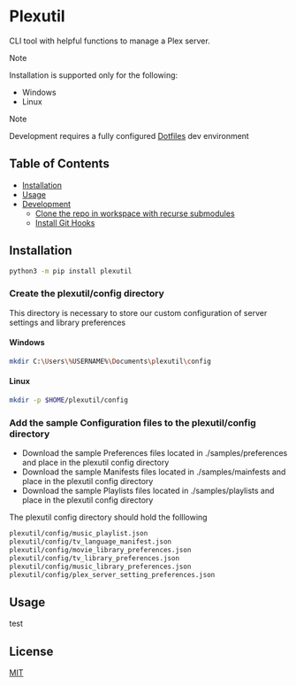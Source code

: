 # Plexutil

CLI tool with helpful functions to manage a Plex server.


> [!NOTE]
> Installation is supported only for the following: 
> - Windows
> - Linux

> [!NOTE]
> Development requires a fully configured [Dotfiles](https://github.com/florez-carlos/dotfiles) dev environment <br>

## Table of Contents

* [Installation](#installation)
* [Usage](#usage)
* [Development](#development)
  * [Clone the repo in workspace with recurse submodules](#clone-the-repo-in-workspace-with-recurse-submodules)
  * [Install Git Hooks](#install-git-hooks) 


## Installation

```bash
python3 -m pip install plexutil
```

### Create the plexutil/config directory

This directory is necessary to store our custom configuration of server settings and library preferences


#### Windows

```bash
mkdir C:\Users\%USERNAME%\Documents\plexutil\config
```

#### Linux

```bash
mkdir -p $HOME/plexutil/config
```

### Add the sample Configuration files to the plexutil/config directory
- Download the sample Preferences files located in ./samples/preferences and place in the plexutil config directory
- Download the sample Manifests files located in ./samples/mainfests and place in the plexutil config directory
- Download the sample Playlists files located in ./samples/playlists and place in the plexutil config directory

The plexutil config directory should hold the folllowing

```bash
plexutil/config/music_playlist.json
plexutil/config/tv_language_manifest.json
plexutil/config/movie_library_preferences.json
plexutil/config/tv_library_preferences.json
plexutil/config/music_library_preferences.json
plexutil/config/plex_server_setting_preferences.json
```



## Usage
test




## License
[MIT](https://choosealicense.com/licenses/mit/)

